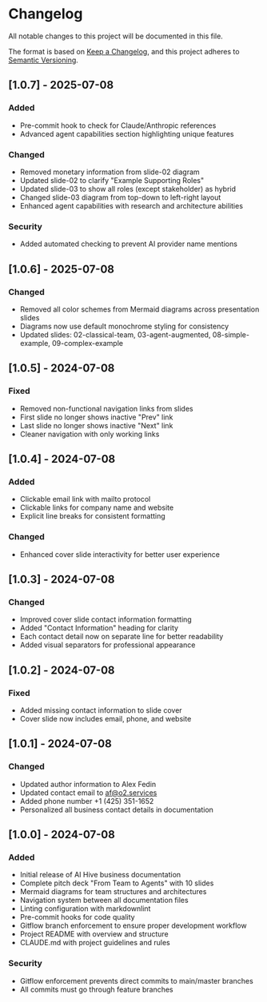 # Changelog

All notable changes to this project will be documented in this file.

The format is based on [Keep a Changelog](https://keepachangelog.com/en/1.0.0/),
and this project adheres to [Semantic Versioning](https://semver.org/spec/v2.0.0.html).

## [1.0.7] - 2025-07-08

### Added
- Pre-commit hook to check for Claude/Anthropic references
- Advanced agent capabilities section highlighting unique features

### Changed
- Removed monetary information from slide-02 diagram
- Updated slide-02 to clarify "Example Supporting Roles"
- Updated slide-03 to show all roles (except stakeholder) as hybrid
- Changed slide-03 diagram from top-down to left-right layout
- Enhanced agent capabilities with research and architecture abilities

### Security
- Added automated checking to prevent AI provider name mentions

## [1.0.6] - 2025-07-08

### Changed
- Removed all color schemes from Mermaid diagrams across presentation slides
- Diagrams now use default monochrome styling for consistency
- Updated slides: 02-classical-team, 03-agent-augmented, 08-simple-example, 09-complex-example

## [1.0.5] - 2024-07-08

### Fixed
- Removed non-functional navigation links from slides
- First slide no longer shows inactive "Prev" link
- Last slide no longer shows inactive "Next" link
- Cleaner navigation with only working links

## [1.0.4] - 2024-07-08

### Added
- Clickable email link with mailto protocol
- Clickable links for company name and website
- Explicit line breaks for consistent formatting

### Changed
- Enhanced cover slide interactivity for better user experience

## [1.0.3] - 2024-07-08

### Changed
- Improved cover slide contact information formatting
- Added "Contact Information" heading for clarity
- Each contact detail now on separate line for better readability
- Added visual separators for professional appearance

## [1.0.2] - 2024-07-08

### Fixed
- Added missing contact information to slide cover
- Cover slide now includes email, phone, and website

## [1.0.1] - 2024-07-08

### Changed
- Updated author information to Alex Fedin
- Updated contact email to af@o2.services
- Added phone number +1 (425) 351-1652
- Personalized all business contact details in documentation

## [1.0.0] - 2024-07-08

### Added
- Initial release of AI Hive business documentation
- Complete pitch deck "From Team to Agents" with 10 slides
- Mermaid diagrams for team structures and architectures
- Navigation system between all documentation files
- Linting configuration with markdownlint
- Pre-commit hooks for code quality
- Gitflow branch enforcement to ensure proper development workflow
- Project README with overview and structure
- CLAUDE.md with project guidelines and rules

### Security
- Gitflow enforcement prevents direct commits to main/master branches
- All commits must go through feature branches
